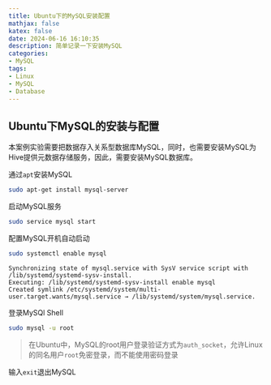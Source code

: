 ```yaml
---
title: Ubuntu下的MySQL安装配置
mathjax: false
katex: false
date: 2024-06-16 16:10:35
description: 简单记录一下安装MySQL
categories:
- MySQL
tags:
- Linux
- MySQL
- Database
---
```


## Ubuntu下MySQL的安装与配置

本案例实验需要把数据存入关系型数据库MySQL，同时，也需要安装MySQL为Hive提供元数据存储服务，因此，需要安装MySQL数据库。

通过`apt`安装MySQL

```sh
sudo apt-get install mysql-server
```

启动MySQL服务

```sh
sudo service mysql start
```

配置MySQL开机自动启动

```sh
sudo systemctl enable mysql
```

```
Synchronizing state of mysql.service with SysV service script with /lib/systemd/systemd-sysv-install.
Executing: /lib/systemd/systemd-sysv-install enable mysql
Created symlink /etc/systemd/system/multi-user.target.wants/mysql.service → /lib/systemd/system/mysql.service.
```

登录MySQl Shell

```sh
sudo mysql -u root
```

> 在Ubuntu中，MySQL的root用户登录验证方式为`auth_socket`，允许Linux的同名用户`root`免密登录，而不能使用密码登录

输入`exit`退出MySQL
